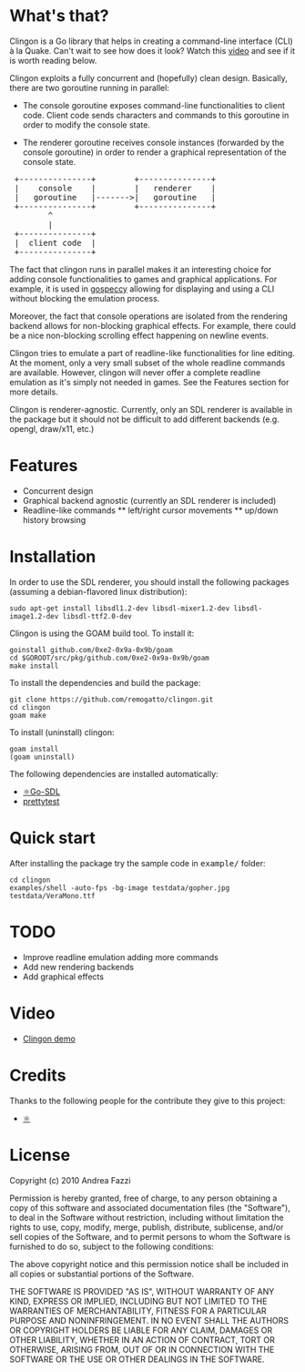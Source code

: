 # What's that?

Clingon is a Go library that helps in creating a command-line
interface (CLI) à la Quake. Can't wait to see how does it look? Watch
this [video](http://www.youtube.com/watch?v=nee3BOtvUCE) and see if it
is worth reading below.

Clingon exploits a fully concurrent and (hopefully) clean
design. Basically, there are two goroutine running in parallel:

* The console goroutine exposes command-line functionalities to client
  code. Client code sends characters and commands to this goroutine in
  order to modify the console state.

* The renderer goroutine receives console instances (forwarded by the
  console goroutine) in order to render a graphical representation of
  the console state.

<pre>
 +---------------+	      +---------------+
 |    console    |	      |   renderer    |
 |   goroutine   |------->|   goroutine   |
 +---------------+	      +---------------+
        ^
        |				 
 +---------------+
 |  client code  |
 +---------------+
</pre>

The fact that clingon runs in parallel makes it an interesting choice
for adding console functionalities to games and graphical
applications. For example, it is used in
[gospeccy](https://github.com/remogatto/gospeccy) allowing for
displaying and using a CLI without blocking the emulation process.

Moreover, the fact that console operations are isolated from the
rendering backend allows for non-blocking graphical effects. For
example, there could be a nice non-blocking scrolling effect happening
on newline events.

Clingon tries to emulate a part of readline-like functionalities for
line editing. At the moment, only a very small subset of the whole
readline commands are available. However, clingon will never offer a
complete readline emulation as it's simply not needed in games. See
the Features section for more details.

Clingon is renderer-agnostic. Currently, only an SDL renderer is
available in the package but it should not be difficult to add
different backends (e.g. opengl, draw/x11, etc.)

# Features

* Concurrent design
* Graphical backend agnostic (currently an SDL renderer is included)
* Readline-like commands
** left/right cursor movements
** up/down history browsing

# Installation

In order to use the SDL renderer, you should install the following
packages (assuming a debian-flavored linux distribution):

    sudo apt-get install libsdl1.2-dev libsdl-mixer1.2-dev libsdl-image1.2-dev libsdl-ttf2.0-dev

Clingon is using the GOAM build tool. To install it:

    goinstall github.com/0xe2-0x9a-0x9b/goam
    cd $GOROOT/src/pkg/github.com/0xe2-0x9a-0x9b/goam
    make install

To install the dependencies and build the package:

    git clone https://github.com/remogatto/clingon.git
    cd clingon
    goam make

To install (uninstall) clingon:

    goam install
    (goam uninstall)

The following dependencies are installed automatically:

* [⚛Go-SDL](https://github.com/0xe2-0x9a-0x9b/Go-SDL)
* [prettytest](https://github.com/remogatto/prettytest)

# Quick start

After installing the package try the sample code in <tt>example/</tt>
folder:

    cd clingon
    examples/shell -auto-fps -bg-image testdata/gopher.jpg testdata/VeraMono.ttf

# TODO

* Improve readline emulation adding more commands 
* Add new rendering backends
* Add graphical effects

# Video

* [Clingon demo](http://www.youtube.com/watch?v=nee3BOtvUCE)

# Credits

Thanks to the following people for the contribute they give to this
project:

* [⚛](https://github.com/0xe2-0x9a-0x9b)

# License

Copyright (c) 2010 Andrea Fazzi

Permission is hereby granted, free of charge, to any person obtaining
a copy of this software and associated documentation files (the
"Software"), to deal in the Software without restriction, including
without limitation the rights to use, copy, modify, merge, publish,
distribute, sublicense, and/or sell copies of the Software, and to
permit persons to whom the Software is furnished to do so, subject to
the following conditions:

The above copyright notice and this permission notice shall be
included in all copies or substantial portions of the Software.

THE SOFTWARE IS PROVIDED "AS IS", WITHOUT WARRANTY OF ANY KIND,
EXPRESS OR IMPLIED, INCLUDING BUT NOT LIMITED TO THE WARRANTIES OF
MERCHANTABILITY, FITNESS FOR A PARTICULAR PURPOSE AND
NONINFRINGEMENT. IN NO EVENT SHALL THE AUTHORS OR COPYRIGHT HOLDERS BE
LIABLE FOR ANY CLAIM, DAMAGES OR OTHER LIABILITY, WHETHER IN AN ACTION
OF CONTRACT, TORT OR OTHERWISE, ARISING FROM, OUT OF OR IN CONNECTION
WITH THE SOFTWARE OR THE USE OR OTHER DEALINGS IN THE SOFTWARE.





